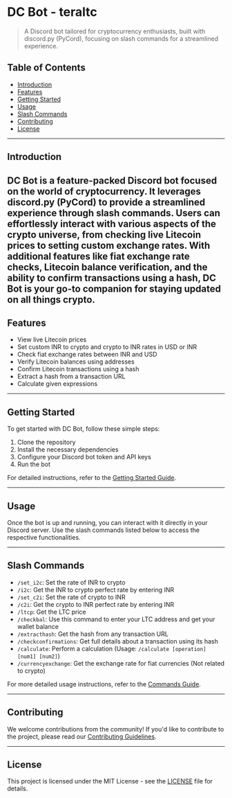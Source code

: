 # DC Bot - teraltc

> A Discord bot tailored for cryptocurrency enthusiasts, built with discord.py (PyCord), focusing on slash commands for a streamlined experience.

## Table of Contents

- [Introduction](#introduction)
- [Features](#features)
- [Getting Started](#getting-started)
- [Usage](#usage)
- [Slash Commands](#slash-commands)
- [Contributing](#contributing)
- [License](#license)

---

## Introduction

DC Bot is a feature-packed Discord bot focused on the world of cryptocurrency. It leverages discord.py (PyCord) to provide a streamlined experience through slash commands. Users can effortlessly interact with various aspects of the crypto universe, from checking live Litecoin prices to setting custom exchange rates. With additional features like fiat exchange rate checks, Litecoin balance verification, and the ability to confirm transactions using a hash, DC Bot is your go-to companion for staying updated on all things crypto.
---

## Features

- View live Litecoin prices
- Set custom INR to crypto and crypto to INR rates in USD or INR
- Check fiat exchange rates between INR and USD
- Verify Litecoin balances using addresses
- Confirm Litecoin transactions using a hash
- Extract a hash from a transaction URL
- Calculate given expressions
---

## Getting Started

To get started with DC Bot, follow these simple steps:

1. Clone the repository
2. Install the necessary dependencies
3. Configure your Discord bot token and API keys
4. Run the bot

For detailed instructions, refer to the [Getting Started Guide](docs/getting-started.md).

---

## Usage

Once the bot is up and running, you can interact with it directly in your Discord server. Use the slash commands listed below to access the respective functionalities.

---

## Slash Commands

- `/set_i2c`: Set the rate of INR to crypto
- `/i2c`: Get the INR to crypto perfect rate by entering INR
- `/set_c2i`: Set the rate of crypto to INR
- `/c2i`: Get the crypto to INR perfect rate by entering INR
- `/ltcp`: Get the LTC price
- `/checkbal`: Use this command to enter your LTC address and get your wallet balance
- `/extracthash`: Get the hash from any transaction URL
- `/checkconfirmations`: Get full details about a transaction using its hash
- `/calculate`: Perform a calculation (Usage: `/calculate [operation] [num1] [num2]`)
- `/currencyexchange`: Get the exchange rate for fiat currencies (Not related to crypto)

For more detailed usage instructions, refer to the [Commands Guide](docs/commands.md).

---

## Contributing

We welcome contributions from the community! If you'd like to contribute to the project, please read our [Contributing Guidelines](CONTRIBUTING.md).

---

## License

This project is licensed under the MIT License - see the [LICENSE](LICENSE) file for details.

